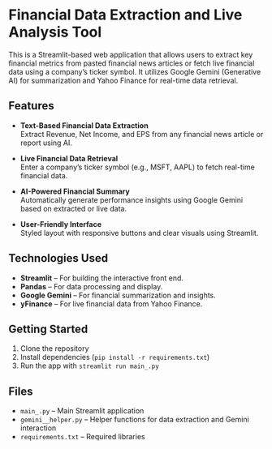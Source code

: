 # Financial Data Extraction and Live Analysis Tool

This is a Streamlit-based web application that allows users to extract key financial metrics from pasted financial news articles or fetch live financial data using a company’s ticker symbol. It utilizes Google Gemini (Generative AI) for summarization and Yahoo Finance for real-time data retrieval.

## Features

- **Text-Based Financial Data Extraction**  
  Extract Revenue, Net Income, and EPS from any financial news article or report using AI.

- **Live Financial Data Retrieval**  
  Enter a company’s ticker symbol (e.g., MSFT, AAPL) to fetch real-time financial data.

- **AI-Powered Financial Summary**  
  Automatically generate performance insights using Google Gemini based on extracted or live data.

- **User-Friendly Interface**  
  Styled layout with responsive buttons and clear visuals using Streamlit.

## Technologies Used

- **Streamlit** – For building the interactive front end.
- **Pandas** – For data processing and display.
- **Google Gemini** – For financial summarization and insights.
- **yFinance** – For live financial data from Yahoo Finance.

## Getting Started

1. Clone the repository
2. Install dependencies (`pip install -r requirements.txt`)
3. Run the app with `streamlit run main_.py`

## Files

- `main_.py` – Main Streamlit application  
- `gemini__helper.py` – Helper functions for data extraction and Gemini interaction  
- `requirements.txt` – Required libraries
